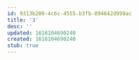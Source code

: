 ```yaml
---
id: 9313b200-4c6c-4555-b3fb-894642d999ac
title: '3'
desc: ''
updated: 1616104690240
created: 1616104690240
stub: true
---
```


